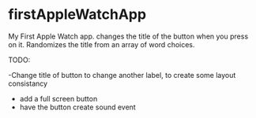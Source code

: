 # firstAppleWatchApp
My First Apple Watch app. 
changes the title of the button when you press on it. Randomizes the title from an array of word choices. 

TODO:
  
  -Change title of button to change another label, to create some layout consistancy
  - add a full screen button
  - have the button create sound event
  
